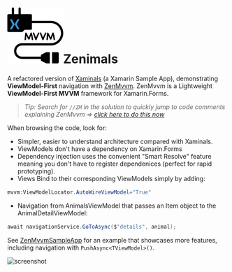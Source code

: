 # ![Logo](https://raw.githubusercontent.com/z33bs/Zenimals/master/Zenimals.iOS/Resources/zenmvvm_icon.png)Zenimals
A refactored version of [Xaminals](https://docs.microsoft.com/en-us/samples/xamarin/xamarin-forms-samples/userinterface-xaminals/) (a Xamarin Sample App), 
demonstrating **ViewModel-First** navigation with [ZenMvvm](https://github.com/z33bs/zenmvvm). ZenMvvm is a Lightweight **ViewModel-First MVVM** framework for Xamarin.Forms.

>*Tip: Search for `//ZM` in the solution to quickly jump to code comments explaining ZenMvvm => [click here to do this now](https://github.com/z33bs/Zenimals/search?q=%2F%2FZM)*

When browsing the code, look for:
* Simpler, easier to understand architecture compared with Xaminals.
* ViewModels don't have a dependency on Xamarin.Forms
* Dependency injection uses the convenient "Smart Resolve" feature meaning you don't have to register dependenices (perfect for rapid prototyping).
* Views Bind to their corresponding ViewModels simply by adding:
```c#
mvvm:ViewModelLocator.AutoWireViewModel="True"
```
* Navigation from AnimalsViewModel that passes an Item object to the AnimalDetailViewModel:
```c#
await navigationService.GoToAsync($"details", animal);
```

See [ZenMvvmSampleApp](https://github.com/z33bs/zenmvvmsampleapp) for an example that showcases more features, including navigation with `PushAsync<TViewModel>()`.

![screenshot](https://docs.microsoft.com/en-us/samples/xamarin/xamarin-forms-samples/userinterface-xaminals/media/01all.png)
